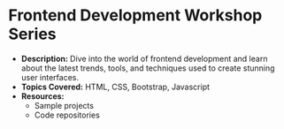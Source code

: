 # Frontend Development Workshop Series
- **Description:** Dive into the world of frontend development and learn about the latest trends, tools, and techniques used to create stunning user interfaces.
- **Topics Covered:** HTML, CSS, Bootstrap, Javascript
- **Resources:**
  - Sample projects
  - Code repositories
